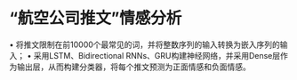 # “航空公司推文”情感分析
•	将推文限制在前10000个最常见的词，并将整数序列的输入转换为嵌入序列的输入；
•	采用LSTM、Bidirectional RNNs、GRU构建神经网络，并采用Dense层作为输出层，从而构建分类器，将每个推文预测为正面情感和负面情感。
